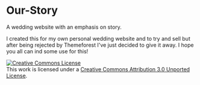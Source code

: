 Our-Story
=========

A wedding website with an emphasis on story.

I created this for my own personal wedding website and to try and sell but after being rejected by Themeforest I've just decided to give it away. I hope you all can ind some use for this!

<a rel="license" href="http://creativecommons.org/licenses/by/3.0/deed.en_US"><img alt="Creative Commons License" style="border-width:0" src="http://i.creativecommons.org/l/by/3.0/88x31.png" /></a><br />This work is licensed under a <a rel="license" href="http://creativecommons.org/licenses/by/3.0/deed.en_US">Creative Commons Attribution 3.0 Unported License</a>.
